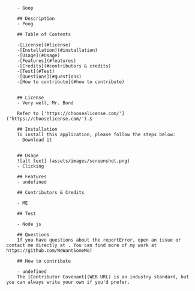 
        - Goop

        ## Description
        - Poog

        ## Table of Contents 
        
        -[License](#license)
        -[Installation](#installation)
        -[Usage](#Usage)
        -[Features](#features)
        -[Credits](#contributors & credits)
        -[Test](#Test)
        -[Questions](#questions)
        -[How to contribute](#how to contribute)

        
        ## License
        - Very well, Mr. Bond

        Refer to ['https://choosealicense.com/']('https://chooselicense.com/').$

        ## Installation
        To install this application, please follow the steps below:
        - Download it


        ## Usage
        ![alt text] (assets/images/screenshot.png)
        - Clicking

        ## Features
        - undefined

        ## Contributors & Credits

        - ME

        ## Test

        - Node js

        ## Questions
        If you have questions about the reportError, open an issue or contact me directly at . You can find more of my work at https://github.com/WeWantSomeMo)

        ## How to contribute

        - undefined
        The [Contributor Covenant](WEB URL) is an industry standard, but you can always write your own if you'd prefer.
    
